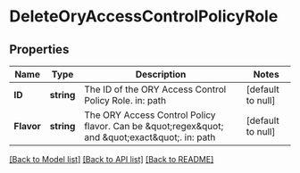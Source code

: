 # DeleteOryAccessControlPolicyRole

## Properties
Name | Type | Description | Notes
------------ | ------------- | ------------- | -------------
**ID** | **string** | The ID of the ORY Access Control Policy Role. in: path | [default to null]
**Flavor** | **string** | The ORY Access Control Policy flavor. Can be \&quot;regex\&quot; and \&quot;exact\&quot;.  in: path | [default to null]

[[Back to Model list]](../README.md#documentation-for-models) [[Back to API list]](../README.md#documentation-for-api-endpoints) [[Back to README]](../README.md)


